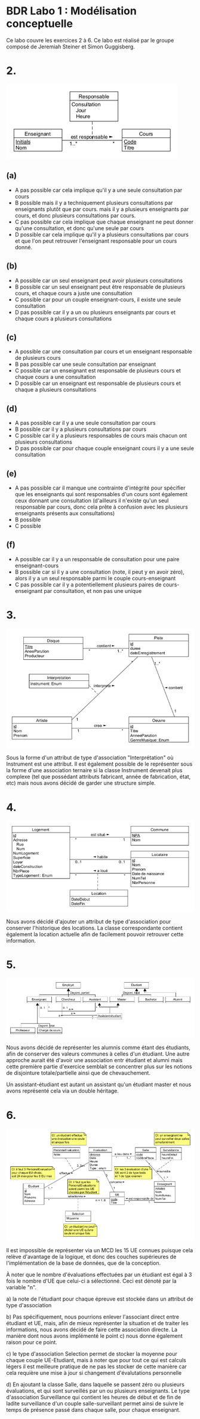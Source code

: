 # BDR Labo 1 : Modélisation conceptuelle

Ce labo couvre les exercices 2 à 6. Ce labo est réalisé par le groupe composé de Jeremiah Steiner et Simon Guggisberg.

# 2.

![2](Part2.png)

## (a)

- A pas possible car cela implique qu'il y a une seule consultation par cours
- B possible mais il y a  techniquement plusieurs consultations par enseignants plutôt que par cours. mais il y a plusieurs enseignants par cours, et donc plusieurs consultations par cours.
- C pas possible car cela implique que chaque enseignant ne peut donner qu'une consultation, et donc qu'une seule par cours
- D possible car cela implique qu'il y a plusieurs consultations par cours et que l'on peut retrouver l'enseignant responsable pour un cours donné.

## (b)

- A possible car un seul enseignant peut avoir plusieurs consultations
- B possible car un seul enseignant peut être responsable de plusieurs cours, et chaque cours a juste une consultation
- C possible car pour un couple enseignant-cours, il existe une seule consultation
- D pas possible car il y a un ou plusieurs enseignants par cours et chaque cours a plusieurs consultations

## (c)

- A possible car une consultation par cours et un enseignant responsable de plusieurs cours
- B pas possible car une seule consultation par enseignant
- C possible car un enseignant est responsable de plusieurs cours et chaque cours a une consultation
- D possible car un enseignant est responsable de plusieurs cours et chaque a plusieurs consultations

## (d)

- A pas possible car il y a une seule consultation par cours
- B possible car il y a plusieurs consultations par cours
- C possible car il y a plusieurs responsables de cours mais chacun ont plusieurs consultations
- D pas possible car pour chaque couple enseignant cours il y a une seule consultation

## (e)

- A pas possible car il manque une contrainte d'intégrité pour spécifier que les enseignants qui sont responsables d'un cours sont également ceux donnant une consultation (d'ailleurs il n'existe qu'un seul responsable par cours, donc cela prête à confusion avec les plusieurs enseignants présents aux consultations)
- B possible
- C possible

## (f)
- A possible car il y a un responsable de consultation pour une paire enseignant-cours
- B possible car si il y a une consultation (note, il peut y en avoir zéro), alors il y a un seul responsable parmi le couple cours-enseignant
- C pas possible car il y a potentiellement plusieurs paires de cours-enseignant par consultation, et non pas une unique

# 3.

![3](Part3.png)

Sous la forme d'un attribut de type d'association "Interprétation" où Instrument est une attribut.
Il est également possible de le représenter sous la forme d'une association ternaire si la classe Instrument devenait plus complexe (tel que possédant attributs fabricant, année de fabrication, état, etc) mais nous avons décidé de garder une structure simple.

# 4.

![4](Part4.png)

Nous avons décidé d'ajouter un attribut de type d'association pour conserver l'historique des locations. La classe correspondante contient également la location actuelle afin de facilement pouvoir retrouver cette information.

# 5.

![5](Part5.png)

Nous avons décidé de représenter les alumnis comme étant des étudiants, afin de conserver des valeurs communes à celles d'un étudiant. Une autre approche aurait été d'avoir une association entr étudiant et alumni mais cette première partie d'exercice semblait se concentrer plus sur les notions de disjointure totale/partielle ainsi que de chevauchement.

Un assistant-étudiant est autant un assistant qu'un étudiant master et nous avons représenté cela via un double héritage.

# 6.

![6](Part6.png)

Il est impossible de représenter via un MCD les 15 UE connues puisque cela relève d'avantage de la logique, et donc des couches supérieures de l'implémentation de la base de données, que de la conception.

À noter que le nombre d'évaluations effectuées par un étudiant est égal à 3 fois le nombre d'UE que celui-ci a sélectionné. Ceci est dénoté par la variable "n".

a) la note de l'étudiant pour chaque épreuve est stockée dans un attribut de type d'association

b) Pas spécifiquement, nous pourrions enlever l'associant direct entre étudiant et UE, mais, afin de mieux représenter la situation et de traiter les informations, nous avons décidé de faire cette association directe. La manière dont nous avons implémenté le point c) nous donne également raison pour ce point.

c) le type d'association Selection permet de stocker la moyenne pour chaque couple UE-Etudiant, mais à noter que pour tout ce qui est calculs légers il est meilleure pratique de ne pas les stocker de cette manière car cela requière une mise à jour si changement d'évalutations personnelle

d) En ajoutant la classe Salle, dans laquelle se passent zéro ou plusieurs évaluations, et qui sont surveillés par un ou plusieurs enseignants. Le type d'association Surveillance qui contient les heures de début et de fin de ladite surveillance d'un couple salle-surveillant permet ainsi de suivre le temps de présence passé dans chaque salle, pour chaque enseignant.